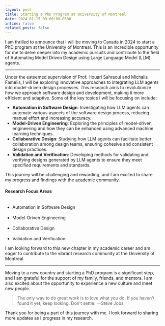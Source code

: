 ```yaml
---
layout: post
title: Starting a PhD Program at University of Montreal
date: 2024-01-15 09:00:00-0500
inline: false
related_posts: false
---
```


I am thrilled to announce that I will be moving to Canada in 2024 to start a PhD program at the University of Montreal. This is an incredible opportunity for me to delve deeper into my academic pursuits and contribute to the field of Automating Model Driven Design using Large Language Model (LLM) agents.

---

Under the esteemed supervision of Prof. Houari Sahraoui and Michalis Famelis, I will be exploring innovative approaches to integrating LLM agents into model-driven design processes. This research aims to revolutionize how we approach software design and development, making it more efficient and adaptive. Some of the key topics I will be focusing on include:

- **Automation in Software Design**: Investigating how LLM agents can automate various aspects of the software design process, reducing manual effort and increasing accuracy.
- **Model-Driven Engineering**: Exploring the principles of model-driven engineering and how they can be enhanced using advanced machine learning techniques.
- **Collaborative Design**: Studying how LLM agents can facilitate better collaboration among design teams, ensuring cohesive and consistent design practices.
- **Validation and Verification**: Developing methods for validating and verifying designs generated by LLM agents to ensure they meet specified requirements and standards.

This journey will be challenging and rewarding, and I am excited to share my progress and findings with the academic community.

#### Research Focus Areas

<ul>
    <li>Automation in Software Design</li>
    <li>Model-Driven Engineering</li>
    <li>Collaborative Design</li>
    <li>Validation and Verification</li>
</ul>

I am looking forward to this new chapter in my academic career and am eager to contribute to the vibrant research community at the University of Montreal.

---

Moving to a new country and starting a PhD program is a significant step, and I am grateful for the support of my family, friends, and mentors. I am also excited about the opportunity to experience a new culture and meet new people.

> The only way to do great work is to love what you do. If you haven't found it yet, keep looking. Don't settle.
> —Steve Jobs

Thank you for being a part of this journey with me. I look forward to sharing more updates as I progress in my research.
